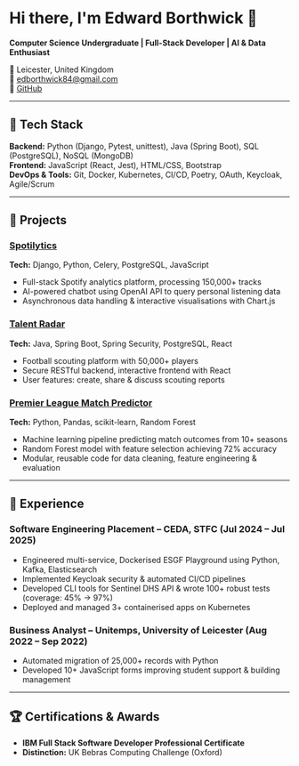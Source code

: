 # Hi there, I'm Edward Borthwick 👋
**Computer Science Undergraduate | Full-Stack Developer | AI & Data Enthusiast**

📍 Leicester, United Kingdom  
📧 [edborthwick84@gmail.com](mailto:edborthwick84@gmail.com)  
🔗 [GitHub](https://github.com/Edbo849)  

---

## 🧰 Tech Stack

**Backend:** Python (Django, Pytest, unittest), Java (Spring Boot), SQL (PostgreSQL), NoSQL (MongoDB)  
**Frontend:** JavaScript (React, Jest), HTML/CSS, Bootstrap  
**DevOps & Tools:** Git, Docker, Kubernetes, CI/CD, Poetry, OAuth, Keycloak, Agile/Scrum  

---

## 🚀 Projects

### [Spotilytics](https://github.com/Edbo849/Spotilytics)  
**Tech:** Django, Python, Celery, PostgreSQL, JavaScript  
- Full-stack Spotify analytics platform, processing 150,000+ tracks  
- AI-powered chatbot using OpenAI API to query personal listening data  
- Asynchronous data handling & interactive visualisations with Chart.js  

### [Talent Radar](https://github.com/Edbo849/Talent-Radar)  
**Tech:** Java, Spring Boot, Spring Security, PostgreSQL, React  
- Football scouting platform with 50,000+ players  
- Secure RESTful backend, interactive frontend with React  
- User features: create, share & discuss scouting reports  

### [Premier League Match Predictor](https://github.com/Edbo849/Premier-League-Predictor)  
**Tech:** Python, Pandas, scikit-learn, Random Forest  
- Machine learning pipeline predicting match outcomes from 10+ seasons  
- Random Forest model with feature selection achieving 72% accuracy  
- Modular, reusable code for data cleaning, feature engineering & evaluation  

---

## 💼 Experience

### Software Engineering Placement – CEDA, STFC (Jul 2024 – Jul 2025)  
- Engineered multi-service, Dockerised ESGF Playground using Python, Kafka, Elasticsearch  
- Implemented Keycloak security & automated CI/CD pipelines  
- Developed CLI tools for Sentinel DHS API & wrote 100+ robust tests (coverage: 45% → 97%)  
- Deployed and managed 3+ containerised apps on Kubernetes  

### Business Analyst – Unitemps, University of Leicester (Aug 2022 – Sep 2022)  
- Automated migration of 25,000+ records with Python  
- Developed 10+ JavaScript forms improving student support & building management  

---

## 🏆 Certifications & Awards
- **IBM Full Stack Software Developer Professional Certificate**  
- **Distinction:** UK Bebras Computing Challenge (Oxford)  
